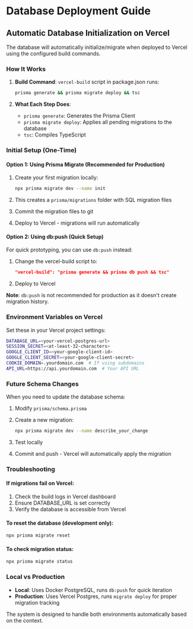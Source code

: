 # Database Deployment Guide

## Automatic Database Initialization on Vercel

The database will automatically initialize/migrate when deployed to Vercel using the configured build commands.

### How It Works

1. **Build Command**: `vercel-build` script in package.json runs:
   ```bash
   prisma generate && prisma migrate deploy && tsc
   ```

2. **What Each Step Does**:
   - `prisma generate`: Generates the Prisma Client
   - `prisma migrate deploy`: Applies all pending migrations to the database
   - `tsc`: Compiles TypeScript

### Initial Setup (One-Time)

#### Option 1: Using Prisma Migrate (Recommended for Production)

1. Create your first migration locally:
   ```bash
   npx prisma migrate dev --name init
   ```

2. This creates a `prisma/migrations` folder with SQL migration files

3. Commit the migration files to git

4. Deploy to Vercel - migrations will run automatically

#### Option 2: Using db:push (Quick Setup)

For quick prototyping, you can use `db:push` instead:

1. Change the vercel-build script to:
   ```json
   "vercel-build": "prisma generate && prisma db push && tsc"
   ```

2. Deploy to Vercel

**Note**: `db:push` is not recommended for production as it doesn't create migration history.

### Environment Variables on Vercel

Set these in your Vercel project settings:

```bash
DATABASE_URL=<your-vercel-postgres-url>
SESSION_SECRET=<at-least-32-characters>
GOOGLE_CLIENT_ID=<your-google-client-id>
GOOGLE_CLIENT_SECRET=<your-google-client-secret>
COOKIE_DOMAIN=.yourdomain.com  # If using subdomains
API_URL=https://api.yourdomain.com  # Your API URL
```

### Future Schema Changes

When you need to update the database schema:

1. Modify `prisma/schema.prisma`

2. Create a new migration:
   ```bash
   npx prisma migrate dev --name describe_your_change
   ```

3. Test locally

4. Commit and push - Vercel will automatically apply the migration

### Troubleshooting

#### If migrations fail on Vercel:

1. Check the build logs in Vercel dashboard
2. Ensure DATABASE_URL is set correctly
3. Verify the database is accessible from Vercel

#### To reset the database (development only):

```bash
npx prisma migrate reset
```

#### To check migration status:

```bash
npx prisma migrate status
```

### Local vs Production

- **Local**: Uses Docker PostgreSQL, runs `db:push` for quick iteration
- **Production**: Uses Vercel Postgres, runs `migrate deploy` for proper migration tracking

The system is designed to handle both environments automatically based on the context.